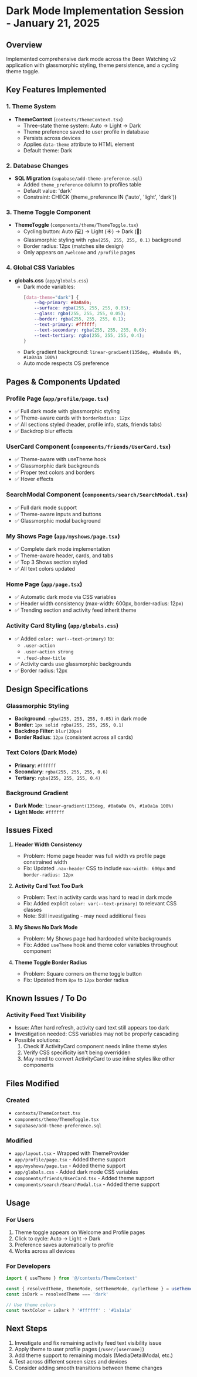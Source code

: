 # Dark Mode Implementation Session - January 21, 2025

## Overview
Implemented comprehensive dark mode across the Been Watching v2 application with glassmorphic styling, theme persistence, and a cycling theme toggle.

## Key Features Implemented

### 1. Theme System
- **ThemeContext** (`contexts/ThemeContext.tsx`)
  - Three-state theme system: Auto → Light → Dark
  - Theme preference saved to user profile in database
  - Persists across devices
  - Applies `data-theme` attribute to HTML element
  - Default theme: Dark

### 2. Database Changes
- **SQL Migration** (`supabase/add-theme-preference.sql`)
  - Added `theme_preference` column to profiles table
  - Default value: 'dark'
  - Constraint: CHECK (theme_preference IN ('auto', 'light', 'dark'))

### 3. Theme Toggle Component
- **ThemeToggle** (`components/theme/ThemeToggle.tsx`)
  - Cycling button: Auto (💻) → Light (☀️) → Dark (🌙)
  - Glassmorphic styling with `rgba(255, 255, 255, 0.1)` background
  - Border radius: 12px (matches site design)
  - Only appears on `/welcome` and `/profile` pages

### 4. Global CSS Variables
- **globals.css** (`app/globals.css`)
  - Dark mode variables:
    ```css
    [data-theme="dark"] {
        --bg-primary: #0a0a0a;
        --surface: rgba(255, 255, 255, 0.05);
        --glass: rgba(255, 255, 255, 0.05);
        --border: rgba(255, 255, 255, 0.1);
        --text-primary: #ffffff;
        --text-secondary: rgba(255, 255, 255, 0.6);
        --text-tertiary: rgba(255, 255, 255, 0.4);
    }
    ```
  - Dark gradient background: `linear-gradient(135deg, #0a0a0a 0%, #1a0a1a 100%)`
  - Auto mode respects OS preference

## Pages & Components Updated

### Profile Page (`app/profile/page.tsx`)
- ✅ Full dark mode with glassmorphic styling
- ✅ Theme-aware cards with `borderRadius: 12px`
- ✅ All sections styled (header, profile info, stats, friends tabs)
- ✅ Backdrop blur effects

### UserCard Component (`components/friends/UserCard.tsx`)
- ✅ Theme-aware with useTheme hook
- ✅ Glassmorphic dark backgrounds
- ✅ Proper text colors and borders
- ✅ Hover effects

### SearchModal Component (`components/search/SearchModal.tsx`)
- ✅ Full dark mode support
- ✅ Theme-aware inputs and buttons
- ✅ Glassmorphic modal background

### My Shows Page (`app/myshows/page.tsx`)
- ✅ Complete dark mode implementation
- ✅ Theme-aware header, cards, and tabs
- ✅ Top 3 Shows section styled
- ✅ All text colors updated

### Home Page (`app/page.tsx`)
- ✅ Automatic dark mode via CSS variables
- ✅ Header width consistency (max-width: 600px, border-radius: 12px)
- ✅ Trending section and activity feed inherit theme

### Activity Card Styling (`app/globals.css`)
- ✅ Added `color: var(--text-primary)` to:
  - `.user-action`
  - `.user-action strong`
  - `.feed-show-title`
- ✅ Activity cards use glassmorphic backgrounds
- ✅ Border radius: 12px

## Design Specifications

### Glassmorphic Styling
- **Background**: `rgba(255, 255, 255, 0.05)` in dark mode
- **Border**: `1px solid rgba(255, 255, 255, 0.1)`
- **Backdrop Filter**: `blur(20px)`
- **Border Radius**: `12px` (consistent across all cards)

### Text Colors (Dark Mode)
- **Primary**: `#ffffff`
- **Secondary**: `rgba(255, 255, 255, 0.6)`
- **Tertiary**: `rgba(255, 255, 255, 0.4)`

### Background Gradient
- **Dark Mode**: `linear-gradient(135deg, #0a0a0a 0%, #1a0a1a 100%)`
- **Light Mode**: `#ffffff`

## Issues Fixed

1. **Header Width Consistency**
   - Problem: Home page header was full width vs profile page constrained width
   - Fix: Updated `.nav-header` CSS to include `max-width: 600px` and `border-radius: 12px`

2. **Activity Card Text Too Dark**
   - Problem: Text in activity cards was hard to read in dark mode
   - Fix: Added explicit `color: var(--text-primary)` to relevant CSS classes
   - Note: Still investigating - may need additional fixes

3. **My Shows No Dark Mode**
   - Problem: My Shows page had hardcoded white backgrounds
   - Fix: Added `useTheme` hook and theme color variables throughout component

4. **Theme Toggle Border Radius**
   - Problem: Square corners on theme toggle button
   - Fix: Updated from `8px` to `12px` border radius

## Known Issues / To Do

### Activity Feed Text Visibility
- Issue: After hard refresh, activity card text still appears too dark
- Investigation needed: CSS variables may not be properly cascading
- Possible solutions:
  1. Check if ActivityCard component needs inline theme styles
  2. Verify CSS specificity isn't being overridden
  3. May need to convert ActivityCard to use inline styles like other components

## Files Modified

### Created
- `contexts/ThemeContext.tsx`
- `components/theme/ThemeToggle.tsx`
- `supabase/add-theme-preference.sql`

### Modified
- `app/layout.tsx` - Wrapped with ThemeProvider
- `app/profile/page.tsx` - Added theme support
- `app/myshows/page.tsx` - Added theme support
- `app/globals.css` - Added dark mode CSS variables
- `components/friends/UserCard.tsx` - Added theme support
- `components/search/SearchModal.tsx` - Added theme support

## Usage

### For Users
1. Theme toggle appears on Welcome and Profile pages
2. Click to cycle: Auto → Light → Dark
3. Preference saves automatically to profile
4. Works across all devices

### For Developers
```typescript
import { useTheme } from '@/contexts/ThemeContext'

const { resolvedTheme, themeMode, setThemeMode, cycleTheme } = useTheme()
const isDark = resolvedTheme === 'dark'

// Use theme colors
const textColor = isDark ? '#ffffff' : '#1a1a1a'
```

## Next Steps
1. Investigate and fix remaining activity feed text visibility issue
2. Apply theme to user profile pages (`/user/[username]`)
3. Add theme support to remaining modals (MediaDetailModal, etc.)
4. Test across different screen sizes and devices
5. Consider adding smooth transitions between theme changes
